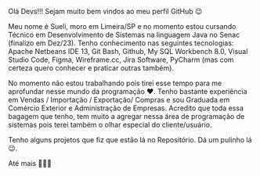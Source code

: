 Olá Devs!!! 
Sejam muito bem vindos ao meu perfil GitHub 😉

Meu nome é Sueli, moro em Limeira/SP e no momento estou cursando Técnico em Desenvolvimento de Sistemas na linguagem Java no Senac (finalizo em Dez/23).
Tenho conhecimento nas seguintes tecnologias: Apache Netbeans IDE 13, Git Bash, Github, My SQL Workbench 8.0, Visual Studio Code, Figma, Wireframe.cc, Jira Software, PyCharm (mas com certeza quero conhecer e praticar outras também).

No momento não estou trabalhando pois tirei esse tempo para me aprofundar nesse mundo da programação ❤.
Tenho bastante experiência em Vendas / Importação / Exportação/ Compras e sou Graduada em Comércio Exterior e Administração de Empresas. 
Acredito que toda essa bagagem que tenho, tem muito a agregar nessa área de programação de sistemas pois terei também o olhar especial do cliente/usuário. 

Tenho alguns projetos que fiz que estão lá no Repositório. Dá um pulinho lá 😉.

Até mais 🙋🏻‍♀️

<!---
suelimeneses/suelimeneses is a ✨ special ✨ repository because its `README.md` (this file) appears on your GitHub profile.
You can click the Preview link to take a look at your changes.
--->
